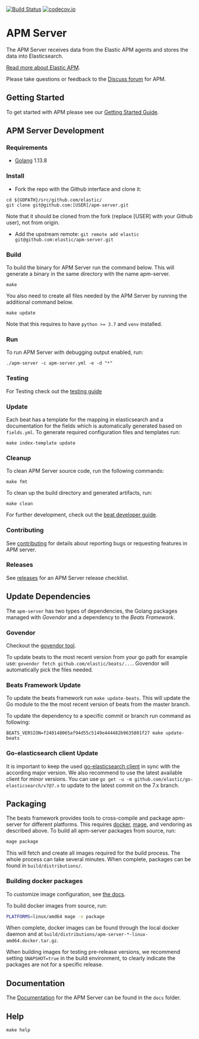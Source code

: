 [![Build Status](https://apm-ci.elastic.co/buildStatus/icon?job=apm-server/apm-server-mbp/master)](https://apm-ci.elastic.co/job/apm-server/job/apm-server-mbp/view/change-requests/job/master/)
[![codecov.io](https://codecov.io/github/elastic/apm-server/coverage.svg?branch=master)](https://codecov.io/github/elastic/apm-server?branch=master)

# APM Server

The APM Server receives data from the Elastic APM agents and stores the data into Elasticsearch.

[Read more about Elastic APM](https://www.elastic.co/products/apm).

Please take questions or feedback to the [Discuss forum](https://discuss.elastic.co/c/apm) for APM.

## Getting Started

To get started with APM please see our [Getting Started Guide](https://www.elastic.co/guide/en/apm/get-started).

## APM Server Development

### Requirements

* [Golang](https://golang.org/dl/) 1.13.8

### Install

+ Fork the repo with the Github interface and clone it:

```
cd ${GOPATH}/src/github.com/elastic/
git clone git@github.com:[USER]/apm-server.git
```
Note that it should be cloned from the fork (replace [USER] with your Github user), not from origin.

+ Add the upstream remote:
```git remote add elastic git@github.com:elastic/apm-server.git```

### Build

To build the binary for APM Server run the command below. This will generate a binary
in the same directory with the name apm-server.

```
make
```

You also need to create all files needed by the APM Server by running the additional command below.

```
make update
```
Note that this requires to have `python >= 3.7` and `venv` installed.

### Run

To run APM Server with debugging output enabled, run:

```
./apm-server -c apm-server.yml -e -d "*"
```

### Testing

For Testing check out the [testing guide](TESTING.md)

### Update

Each beat has a template for the mapping in elasticsearch and a documentation for the fields
which is automatically generated based on `fields.yml`.
To generate required configuration files and templates run:

```
make index-template update
```

### Cleanup

To clean APM Server source code, run the following commands:

```
make fmt
```

To clean up the build directory and generated artifacts, run:

```
make clean
```

For further development, check out the [beat developer guide](https://www.elastic.co/guide/en/beats/libbeat/current/new-beat.html).

### Contributing

See [contributing](CONTRIBUTING.md) for details about reporting bugs or requesting features in APM server.

### Releases

See [releases](RELEASES.md) for an APM Server release checklist.

## Update Dependencies

The `apm-server` has two types of dependencies,
the Golang packages managed with *Govendor* and a dependency to the *Beats Framework*.

### Govendor

Checkout the [govendor tool](https://github.com/kardianos/govendor).

To update beats to the most recent version from your go path for example use: `govendor fetch github.com/elastic/beats/...`.
Govendor will automatically pick the files needed.

### Beats Framework Update

To update the beats framework run `make update-beats`. This will update the Go module to the the most recent version of beats from the master branch.

To update the dependency to a specific commit or branch run command as following:

```
BEATS_VERSION=f240148065af94d55c5149e444482b9635801f27 make update-beats
```
### Go-elasticsearch client Update

It is important to keep the used [go-elasticsearch client](https://github.com/elastic/go-elasticsearch) in sync with the according major version.
We also recommend to use the latest available client for minor versions. You can use
`go get -u -m github.com/elastic/go-elasticsearch/v7@7.x` to update to the latest commit on the 7.x branch.

## Packaging

The beats framework provides tools to cross-compile and package apm-server for different platforms.
This requires [docker](https://www.docker.com/), [mage](magefile.org), and vendoring as described above.
To build all apm-server packages from source, run:

```bash
mage package
```

This will fetch and create all images required for the build process.
The whole process can take several minutes.
When complete, packages can be found in `build/distributions/`.

### Building docker packages

To customize image configuration, see [the docs](https://www.elastic.co/guide/en/apm/server/current/running-on-docker.html).

To build docker images from source, run:

```bash
PLATFORMS=linux/amd64 mage -v package
```

When complete, docker images can be found through the local docker daemon and at `build/distributions/apm-server-*-linux-amd64.docker.tar.gz`.

When building images for testing pre-release versions, we recommend setting `SNAPSHOT=true` in the build environment, to
 clearly indicate the packages are not for a specific release.

## Documentation
The [Documentation](https://www.elastic.co/guide/en/apm/server/current/index.html) for the APM Server can be found in the `docs` folder.

## Help

`make help`

